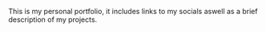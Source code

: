 This is my personal portfolio, it includes links to my socials aswell as a brief description of my projects.